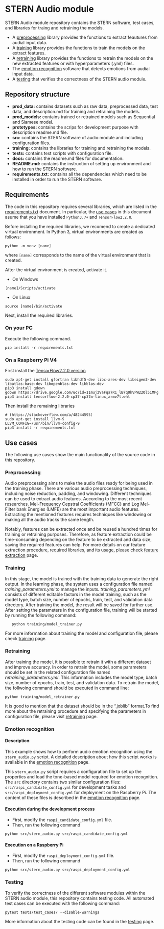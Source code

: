 # STERN Audio module

STERN Audio module repository contains the STERN software, test cases, and libraries for traing and retraining the models. 

- A [preprocessing](#preprocessing) library provides the functions to extract feautures from audial input data. 
- A [training](#training) library provides the functions to train the models on the extract features. 
- A [retraining](#retraining) library provides the functions to retrain the models on the new extracted features or with hyperparameters (.yml) files. 
- The [emotion recognition](#emotion-recognition) software that detects emotions from audial input data. 
- A [testing](#testing) that verifies the correctness of the STERN audio module.

## Repository structure

- **prod_data:** contains datasets such as raw data, preprocessed data, test data, and description.md for training and retraining the models.
- **prod_models:** contains trained or retrained models such as Sequential and Siamese model. 
- **prototypes:** contains the scrips for development purpose with description readme.md file.
- **src:** contains the STERN software of audio module and including configuration files. 
- **training:** contains the libraries for training and retraining the models.
- **tests:** contains test scripts with configuration file.
- **docs:** contains the readme.md files for documentation.
- **README.md:** contains the instruction of setting up environment and how to run the STERN software.
- **requirements.txt:** contains all the dependencies which need to be installed in order to run the STERN software.

## Requirements

The code in this repository requires several libraries, which are listed in the [requirements.txt](requirements.txt) document. In particular, the [use cases](#use-cases) in this document asume that you have installed `Python3.7+` and `TensorFlow2.2.0`.

Before installing the required libraries, we recomend to create a dedicated virtual environment. In Python 3, virtual environments are created as follows: 
```
python -m venv [name] 
```

where `[name]` corresponds to the name of the virtual environment that is created.

After the virtual environment is created, activate it.
* On Windows

```
[name]/Scripts/activate
```

* On Linux

```
source [name]/bin/activate
```

Next, install the required libraries.
### On your PC
Execute the following command.
```
pip install -r requirements.txt
```

### On a Raspberry Pi V4
First install the [TensorFlow2.2.0 version](https://qengineering.eu/install-tensorflow-2.2.0-on-raspberry-pi-4.html)

```
sudo apt-get install gfortran libhdf5-dev libc-ares-dev libeigen3-dev libatlas-base-dev libopenblas-dev libblas-dev 
pip3 install gdown
gdown https://drive.google.com/uc?id=11mujzVaFqa7R1_lB7q0kVPW22Ol51MPg
pip3 install tensorflow-2.2.0-cp37-cp37m-linux_armv7l.whl 
```
Then install the remaining libraries

```
# (https://stackoverflow.com/a/48244595)
sudo apt-get install llvm-9
LLVM_CONFIG=/usr/bin/llvm-config-9
pip3 install -r requirements.txt
```

## Use cases

The following use cases show the main functionality of the source code in this repository.

### Preprocessing
Audio preprocessing aims to make the audio files ready for being used in the training phase. There are various audio preprocessing techniques, including noise reduction, padding, and windowing. Different techniques can be used to extract audio features. According to the most recent researches, Mel-Frequency Cepstral Coefficients (MFCC) and Log Mel-Filter bank Energies (LMFE) are the most important audio features. Extracting the mentioned features requires techniques like windowing or making all the audio tracks the same length.

Notably, features can be extracted once and be reused a hundred times for training or retraining purposes. Therefore, as feature extraction could be time-consuming depending on the feature to be extracted and data size, saving the required features can help. For more details on our feature extraction procedure, required libraries, and its usage, please check [feature extraction](./docs/FeatureExtraction.md) page.

### Training 

In this stage, the model is trained with the training data to generate the right output. In the learning phase, the system uses a configuration file named _training_parameters.yml_ to manage the inputs. _training_parameters.yml_ consists of different editable factors in the model training, such as the model type, batch size, number of epochs, train, test, and validation data directory. After training the model, the result will be saved for further use. After setting the parameters in the configuration file, training will be started by running the following command:
       
       python training/model_trainer.py
  
For more information about training the model and configuration file, please check [training](./docs/Training.md) page.

### Retraining
After training the model, it is possible to retrain it with a different dataset and improve accuracy. In order to retrain the model, some parameters should be set in the related configuration file named _retraining_parameters.yml_. This information includes the model type, batch size, number of epochs, train, test, and validation data. To retrain the model, the follwoing command should be executed in command line:

    python training/model_retrainer.py


It is good to mention that the dataset should be in the “.joblib” format.To find more about the retraining procedure and specifying the parameters in configuration file, please visit [retraining](./docs/Retraining.md) page.
### Emotion recognition

#### Description
This example shows how to perform audio emotion recognition using the ```stern_audio.py``` script. A detailed description about how this script works is available in the [emotion recognition](./docs/EmotionRecognition.md) page.

This ```stern_audio.py``` script requires a configuration file to set up the properties and load the tone-based model required for emotion recognition. The ```src``` directory contains two similar configuration files: ```src/raspi_candidate_config.yml``` for development tasks and ```src/raspi_deployment_config.yml``` for deployment on the Raspberry Pi. The content of these files is described in the [emotion recognition](./docs/EmotionRecognition.md) page.

#### Execution during the development process
* First,  modify the `raspi_candidate_config.yml` file.
* Then, run the following command

```
python src/stern_audio.py src/raspi_candidate_config.yml
```

#### Execution on a Raspberry Pi
* First,  modify the `raspi_deployment_config.yml` file.
* Then, run the following command

```
python src/stern_audio.py src/raspi_deployment_config.yml
```

### Testing

To verify the correctness of the different software modules within the STERN audio module, this repository contains testing code. All automated test cases can be executed with the following command:

```
pytest tests/test_cases/ --disable-warnings
```

More information about the testing code can be found in the [testing](/docs/Testing.md) page.

